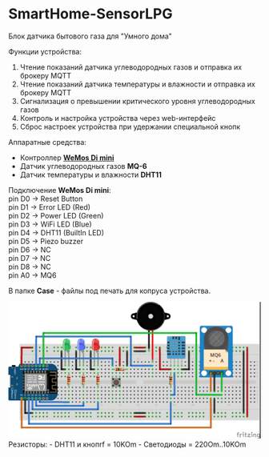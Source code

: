 # SmartHome-SensorLPG
Блок датчика бытового газа для "Умного дома"

Функции устройства:
1. Чтение показаний датчика углеводородных газов и отправка их брокеру MQTT
2. Чтение показаний датчика температуры и влажности и отправка их брокеру MQTT
3. Сигнализация о превышении критического уровня углеводородных газов
4. Контроль и настройка устройства через web-интерфейс
5. Сброс настроек устройства при удержании специальной кнопк

Аппаратные средства:
- Контроллер <strong><a href="https://wiki.wemos.cc/products:d1:d1_mini">WeMos Di mini</a></strong>
- Датчик углеводородных газов <strong>MQ-6</strong>
- Датчик температуры и влажности <strong>DHT11</strong>

Подключение <strong>WeMos Di mini</strong>:<br>
 pin D0 -> Reset Button<br>
 pin D1 -> Error LED (Red)<br>
 pin D2 -> Power LED (Green)<br>
 pin D3 -> WiFi LED (Blue)<br>
 pin D4 -> DHT11 (BuiltIn LED)<br>
 pin D5 -> Piezo buzzer<br>
 pin D6 -> NC<br>
 pin D7 -> NC<br>
 pin D8 -> NC<br>
 pin A0 -> MQ6<br>

В папке <strong>Case</strong> - файлы под печать для копруса устройства.

<img src="Scheme_bb.jpg">
Резисторы:
- DHT11 и кнопrf = 10KOm
- Светодиоды = 220Om..10KOm
